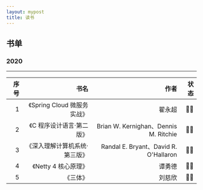 ```yaml
---
layout: mypost
title: 读书
---
```


## 书单
### 2020
-----------------  

| 序号 |   书名   |   作者    |  状态 |
| ---: | ---: | ---: | ---: |
| 1 | 《Spring Cloud 微服务实战》 | 翟永超 |  👩‍💻 |
| 2 | 《C 程序设计语言·第二版》 |  Brian W. Kernighan、Dennis M. Ritchie  |  👩‍💻 |
| 3 | 《深入理解计算机系统·第三版》 | Randal E. Bryant、David R. O'Hallaron  | 👩‍💻 |
| 4 | 《Netty 4 核心原理》 | 谭勇德  | 👩‍💻 |
| 5 | 《三体》 | 刘慈欣  | 👩‍💻 |